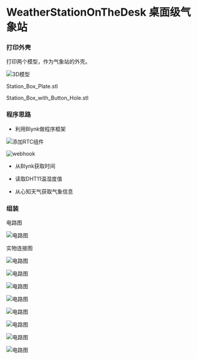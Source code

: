 # WeatherStationOnTheDesk 桌面级气象站


### 打印外壳

打印两个模型，作为气象站的外壳。

![3D模型](images/3d.jpg "3D模型")

Station_Box_Plate.stl

Station_Box_with_Button_Hole.stl

### 程序思路

* 利用Blynk做程序框架

![添加RTC组件](images/add_rtc.png "添加RTC组件")

![webhook](images/webhook.png "webhook")

* 从Blynk获取时间

* 读取DHT11温湿度值

* 从心知天气获取气象信息

### 组装

电路图

![电路图](images/line.png "电路图")

实物连接图

![电路图](images/7.jpg "电路图")

![电路图](images/8.jpg "电路图")

![电路图](images/9.jpg "电路图")

![电路图](images/10.jpg "电路图")

![电路图](images/11.jpg "电路图")

![电路图](images/12.jpg "电路图")

![电路图](images/13.jpg "电路图")

![电路图](images/14.jpg "电路图")